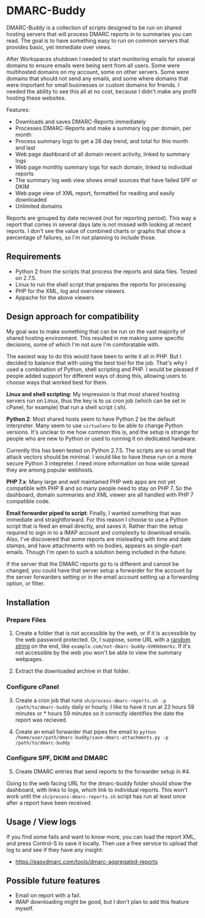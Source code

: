 # DMARC-Buddy

DMARC-Buddy is a collection of scripts designed to be run on shared hosting
servers that will process DMARC reports in to summaries you can read. The
goal is to have something easy to run on common servers that provides basic,
yet immediate over views.

After Workspaces shutdown I needed to start monitoring emails for several
domains to ensure emails were being sent from all users. Some were multihosted
domains on my account, some on other servers. Some were domains that should not
send any emails, and some where domains that were important for small businesses
or custom domains for friends. I needed the ability to see this all at no
cost, because I didn't make any profit hosting these websites.

Features:
- Downloads and saves DMARC-Reports immediately
- Processes DMARC-Reports and make a summary log per domain, per month
- Process summary logs to get a 28 day trend, and total for this month and last
- Web page dashboard of all domain recent activity, linked to summary logs
- Web page monthly summary logs for each domain, linked to individual reports
- The summary log web view shows email sources that have failed SPF or DKIM
- Web page view of XML report, formatted for reading and easily downloaded
- Unlimited domains

Reports are grouped by date recieved (not for reporting period). This way a
report that comes in several days late is not missed with looking at recent
reports. I don't see the value of combined charts or graphs that show a 
percentage of failures, so I'm not planning to include those.

## Requirements

- Python 2 from the scripts that process the reports and data files. Tested on 2.7.5.
- Linux to run the shell script that prepares the reports for processing
- PHP for the XML, log and overview viewers.
- Appache for the above viewers

## Design approach for compatibility

My goal was to make something that can be run on the vast majority of shared
hosting environment. This resulted in me making some specific decisions,
some of which I'm not sure I'm comforatable with.

The easiest way to do this would have been to write it all in PHP. But I
decided to balance that with using the best tool for the job. That's
why I used a combination of Python, shell scripting and PHP. I would be
pleased if people added support for different ways of doing this,
allowing users to choose ways that worked best for them.

**Linux and shell scripting**: My impression is that most shared hosting
servers run on Linux, thus the key is to us cron job (which can be set in
cPanel, for example) that run a shell script (.sh).

**Python 2**: Most shared hosts seem to have Python 2 be the default
interpreter. Many seem to use `virtualenv` to be able to change Python
versions. It's unclear to me how common this is, and the setup is
strange for people who are new to Python or used to running it on
dedicated hardware.

Currently this has been tested on Python 2.7.5. The scripts are so small
that attack vectors should be minimal. I would like to have these run
on a more secure Python 3 intepreter. I need more information on how
wide spread they are among popular webhosts.

**PHP 7.x**: Many large and well maintained PHP web apps are not yet compatible
with PHP 8 and so many people need to stay on PHP 7. So the dashboard, domain
summaries and XML viewer are all handled with PHP 7 compatible code.

**Email forwarder piped to script**: Finally, I wanted something that was
immediate and straightforward. For this reason I choose to use a Python script
that is feed an email directly, and saves it. Rather than the setup required to
sign in to a IMAP account and complexity to download emails. Also, I've
discovered that some reports are misleading with time and date stamps, and have
attachments with no bodies, appears as single-part emails. Though I'm open to
such a solution being included in the future.

If the server that the DMARC reports go to is different and cannot be changed,
you could have that server setup a forwarder for the account by the server
forwarders setting or in the email account setting up a forwarding option,
or filter.


## Installation


### Prepare Files

1. Create a folder that is not accessible by the web, or if it is accessible by the web password protected.
  Or, I suppose, some URL with a [random string](https://www.random.org/strings/) on the end, like
  `example.com/not-dmarc-buddy-UVKHdemr6z`. If it's not accessible by the web you won't be able to view
  the summary webpages.

2. Extract the downloaded archive in that folder.


### Configure cPanel

3. Create a cron job that runs `sh/process-dmarc-reports.sh -p /path/to/dmarc-buddy` daily or hourly.
    I like to have it run at 23 hours 59 minutes or * hours 59 minutes so it correctly identifies
    the date the report was recieved.

4. Create an email forwarder that pipes the email to 
  `python /home/user/path/dmarc-buddy/save-dmarc-attachments.py -p /path/to/dmarc-buddy`


### Configure SPF, DKIM and DMARC

5. Create DMARC entries that send reports to the forwarder setup in #4.
  
Going to the web facing URL for the dmarc-buddy folder should show the dashboard, with
links to logs, which link to individual reports. This won't work until the
`sh/process-dmarc-reports.sh` script has run at least once after a report have been received.



## Usage / View logs

If you find some fails and want to know more, you can load the report XML, and press Control-S to save it locally.
Then use a free service to upload that log to and see if they have any insight:

* https://easydmarc.com/tools/dmarc-aggregated-reports



## Possible future features

- Email on report with a fail.
- IMAP downloading might be good, but I don't plan to add this feature myself.